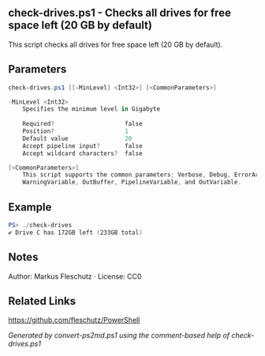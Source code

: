 ## check-drives.ps1 - Checks all drives for free space left (20 GB by default)

This script checks all drives for free space left (20 GB by default).

## Parameters
```powershell
check-drives.ps1 [[-MinLevel] <Int32>] [<CommonParameters>]

-MinLevel <Int32>
    Specifies the minimum level in Gigabyte
    
    Required?                    false
    Position?                    1
    Default value                20
    Accept pipeline input?       false
    Accept wildcard characters?  false

[<CommonParameters>]
    This script supports the common parameters: Verbose, Debug, ErrorAction, ErrorVariable, WarningAction, 
    WarningVariable, OutBuffer, PipelineVariable, and OutVariable.
```

## Example
```powershell
PS> ./check-drives
✔️ Drive C has 172GB left (233GB total)

```

## Notes
Author: Markus Fleschutz · License: CC0

## Related Links
https://github.com/fleschutz/PowerShell

*Generated by convert-ps2md.ps1 using the comment-based help of check-drives.ps1*
